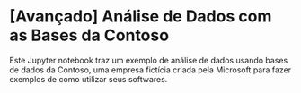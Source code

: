 # [Avançado] Análise de Dados com as Bases da Contoso
Este Jupyter notebook traz um exemplo de análise de dados usando bases de dados da Contoso, uma empresa fictícia criada pela Microsoft para fazer exemplos de como utilizar seus softwares.

